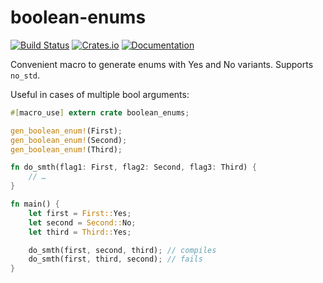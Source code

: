 # boolean-enums

[![Build Status](https://travis-ci.org/dmnsafonov/boolean-enums.svg?branch=master)](https://travis-ci.org/dmnsafonov/boolean-enums)
[![Crates.io](https://img.shields.io/crates/v/boolean-enums.svg)](https://crates.io/crates/boolean-enums)
[![Documentation](https://docs.rs/boolean-enums/badge.svg)](https://docs.rs/boolean-enums)

Convenient macro to generate enums with Yes and No variants.
Supports `no_std`.

Useful in cases of multiple bool arguments:
```rust
#[macro_use] extern crate boolean_enums;

gen_boolean_enum!(First);
gen_boolean_enum!(Second);
gen_boolean_enum!(Third);

fn do_smth(flag1: First, flag2: Second, flag3: Third) {
    // …
}

fn main() {
    let first = First::Yes;
    let second = Second::No;
    let third = Third::Yes;

    do_smth(first, second, third); // compiles
    do_smth(first, third, second); // fails
}
```
